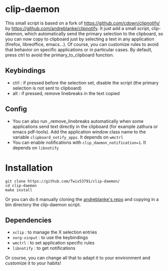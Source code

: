 # clip-daemon

This small script is based on a fork of https://github.com/cdown/clipnotify/ by https://github.com/andreblanke/clipnotify. It just add a small script, clip-daemon, which automatically send the primary selection to the clipboard, so you can now copy to clipboard just by selecting a text in any application (firefox, libreoffice, emacs...). Of course, you can customize rules to avoid that behavior on specific applications or in particular cases. By default, press ctrl to avoid the primary_to_clipboard function.

## Keybindings
 - ctrl : if pressed before the selection set, disable the script (the primary selection is not sent to clipboard)
 - alt : if pressed, remove linebreaks in the text copied
 
## Config

- You can also run _remove_linebreaks automatically when some applications send text directly in the clipboard (for example zathura or emacs pdf-tools). Add the application window class name to the variable `clipboard_notify_apps`. It depends on `wmctrl`
- You can enable notifications with `clip_daemon_notification=1`. It depends on `libnotify`

# Installation

```
git clone https://github.com/Twix53791/clip-daemon/
cd clip-daemon
make install
```
Or you can do it manually cloning the [andreblanke's repo](https://github.com/andreblanke/clipnotify) and copying in a bin directory the clip-daemon script.

## Dependencies

- `xclip` : to manage the X selection entries
- `xorg-xinput` : to use the keybindings
- `wmctrl` : to set application specific rules
- `libnotify` : to get notifications

Or course, you can change all that to adapt it to your environment and customize it to your habits!
